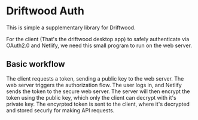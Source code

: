 # Driftwood Auth
This is simple a supplementary library for Driftwood.

For the client (That's the driftwood desktop app) to safely authenticate via OAuth2.0 and Netlify, we need this small program to run on the web server.

## Basic workflow
The client requests a token, sending a public key to the web server. The web server triggers the authorization flow. The user logs in, and Netlify sends the token to the secure web server. The server will then encrypt the token using the public key, which only the client can decrypt with it's private key.
The encyrpted token is sent to the client, where it's decrypted and stored securly for making API requests.
